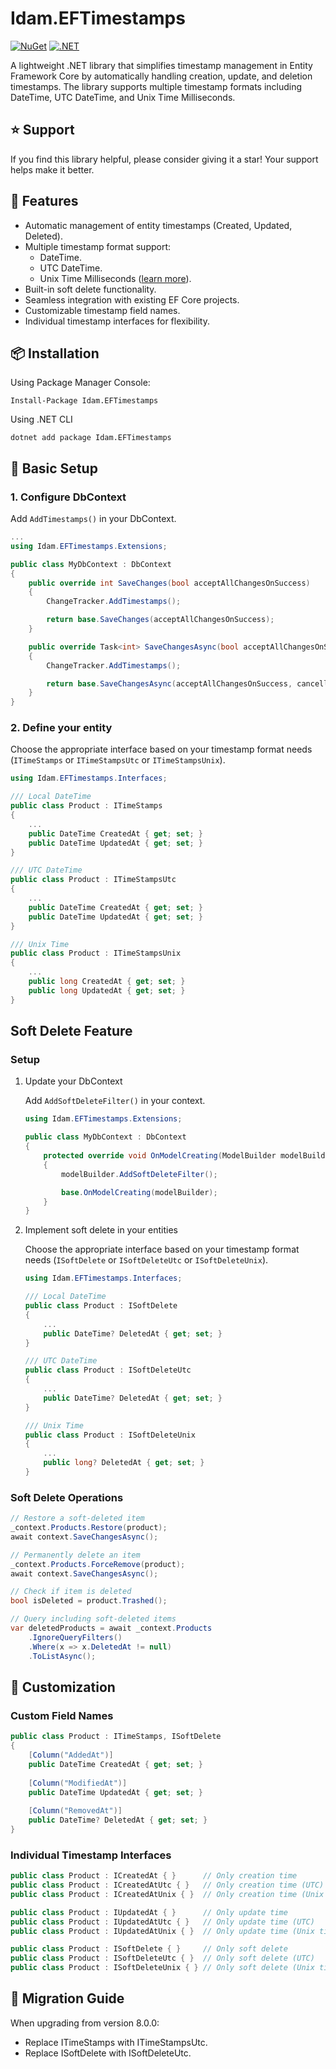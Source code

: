 # Idam.EFTimestamps

[![NuGet](https://img.shields.io/nuget/v/Idam.EFTimestamps.svg)](https://www.nuget.org/packages/Idam.EFTimestamps) [![.NET](https://github.com/ronnygunawan/RG.RazorMail/actions/workflows/CI.yml/badge.svg)](https://github.com/idamachmadfaizin/Idam.EFTimestamps/actions/workflows/test.yml)

A lightweight .NET library that simplifies timestamp management in Entity Framework Core by automatically handling creation, update, and deletion timestamps. The library supports multiple timestamp formats including DateTime, UTC DateTime, and Unix Time Milliseconds.

## :star: Support

If you find this library helpful, please consider giving it a star! Your support helps make it better.

## :rocket: Features

- Automatic management of entity timestamps (Created, Updated, Deleted).
- Multiple timestamp format support:
  - DateTime.
  - UTC DateTime.
  - Unix Time Milliseconds ([learn more](https://learn.microsoft.com/en-us/dotnet/api/system.datetimeoffset.tounixtimemilliseconds)).
- Built-in soft delete functionality.
- Seamless integration with existing EF Core projects.
- Customizable timestamp field names.
- Individual timestamp interfaces for flexibility.

## :package: Installation

Using Package Manager Console:
```shell
Install-Package Idam.EFTimestamps
```

Using .NET CLI
```shell
dotnet add package Idam.EFTimestamps
```

## :wrench: Basic Setup

### 1. Configure DbContext

Add `AddTimestamps()` in your DbContext.

```csharp
...
using Idam.EFTimestamps.Extensions;

public class MyDbContext : DbContext
{
    public override int SaveChanges(bool acceptAllChangesOnSuccess)
    {
        ChangeTracker.AddTimestamps();

        return base.SaveChanges(acceptAllChangesOnSuccess);
    }

    public override Task<int> SaveChangesAsync(bool acceptAllChangesOnSuccess, CancellationToken cancellationToken = default)
    {
        ChangeTracker.AddTimestamps();

        return base.SaveChangesAsync(acceptAllChangesOnSuccess, cancellationToken);
    }
}
```

### 2. Define your entity 

Choose the appropriate interface based on your timestamp format needs (`ITimeStamps` or `ITimeStampsUtc` or `ITimeStampsUnix`).

```csharp
using Idam.EFTimestamps.Interfaces;

/// Local DateTime
public class Product : ITimeStamps
{
    ...
    public DateTime CreatedAt { get; set; }
    public DateTime UpdatedAt { get; set; }
}

/// UTC DateTime
public class Product : ITimeStampsUtc
{
    ...
    public DateTime CreatedAt { get; set; }
    public DateTime UpdatedAt { get; set; }
}

/// Unix Time
public class Product : ITimeStampsUnix
{
    ...
    public long CreatedAt { get; set; }
    public long UpdatedAt { get; set; }
}
```

## Soft Delete Feature

### Setup

1. Update your DbContext 

   Add `AddSoftDeleteFilter()` in your context.

    ```csharp
    using Idam.EFTimestamps.Extensions;

    public class MyDbContext : DbContext
    {
        protected override void OnModelCreating(ModelBuilder modelBuilder)
        {
            modelBuilder.AddSoftDeleteFilter();

            base.OnModelCreating(modelBuilder);
        }
    }
    ```

2. Implement soft delete in your entities

   Choose the appropriate interface based on your timestamp format needs (`ISoftDelete` or `ISoftDeleteUtc` or `ISoftDeleteUnix`).

    ```csharp
    using Idam.EFTimestamps.Interfaces;

    /// Local DateTime
    public class Product : ISoftDelete
    {
        ...
        public DateTime? DeletedAt { get; set; }
    }
    
    /// UTC DateTime
    public class Product : ISoftDeleteUtc
    {
        ...
        public DateTime? DeletedAt { get; set; }
    }

    /// Unix Time
    public class Product : ISoftDeleteUnix
    {
        ...
        public long? DeletedAt { get; set; }
    }
    ```

### Soft Delete Operations

```csharp
// Restore a soft-deleted item
_context.Products.Restore(product);
await context.SaveChangesAsync();

// Permanently delete an item
_context.Products.ForceRemove(product);
await context.SaveChangesAsync();

// Check if item is deleted
bool isDeleted = product.Trashed();

// Query including soft-deleted items
var deletedProducts = await _context.Products
    .IgnoreQueryFilters()
    .Where(x => x.DeletedAt != null)
    .ToListAsync();
```

## :art: Customization

### Custom Field Names

```csharp
public class Product : ITimeStamps, ISoftDelete
{
    [Column("AddedAt")]
    public DateTime CreatedAt { get; set; }
    
    [Column("ModifiedAt")]
    public DateTime UpdatedAt { get; set; }
    
    [Column("RemovedAt")]
    public DateTime? DeletedAt { get; set; }
}
```

### Individual Timestamp Interfaces

```csharp
public class Product : ICreatedAt { }      // Only creation time
public class Product : ICreatedAtUtc { }   // Only creation time (UTC)
public class Product : ICreatedAtUnix { }  // Only creation time (Unix time)

public class Product : IUpdatedAt { }      // Only update time
public class Product : IUpdatedAtUtc { }   // Only update time (UTC)
public class Product : IUpdatedAtUnix { }  // Only update time (Unix time)

public class Product : ISoftDelete { }     // Only soft delete
public class Product : ISoftDeleteUtc { }  // Only soft delete (UTC)
public class Product : ISoftDeleteUnix { } // Only soft delete (Unix time)
```

## :arrows_counterclockwise: Migration Guide

When upgrading from version 8.0.0:
- Replace ITimeStamps with ITimeStampsUtc. 
- Replace ISoftDelete with ISoftDeleteUtc.

